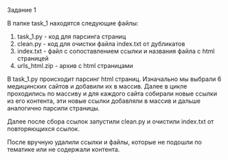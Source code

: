 Задание 1

В папке task_1 находятся следующие файлы:
1. task_1.py - код для парсинга страниц
2. clean.py - код для очистки файла index.txt от дубликатов
3. index.txt - файл с сопоставлением ссылки и названия файла с html страницей
4. urls_html.zip - архив с html страницами

В task_1.py происходит парсинг html страниц. Изначально мы выбрали 6 медицинских сайтов и добавили их в массив. Далее в цикле проходились по массиву и для каждого сайта собирали новые ссылки из его контента, эти новые ссылки добавляли в массив и дальше аналогично парсили страницы.

Далее после сбора ссылок запустили clean.py и очистили index.txt от повторяющихся ссылок.

После вручную удалили ссылки и файлы, которые не подошли по тематике или не содержали контента.
